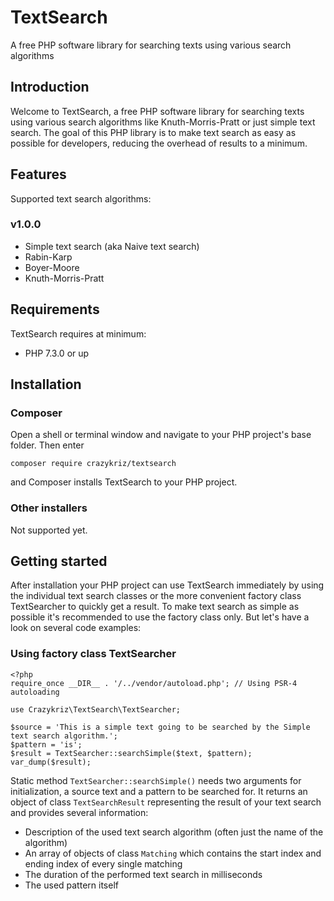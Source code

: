 # TextSearch
A free PHP software library for searching texts using various search algorithms

## Introduction
Welcome to TextSearch, a free PHP software library for searching texts using various search algorithms like Knuth-Morris-Pratt or just simple text search. The goal of this PHP library is to make text search as easy as possible for developers, reducing the overhead of results to a minimum.

## Features
Supported text search algorithms:

### v1.0.0

- Simple text search (aka Naive text search)
- Rabin-Karp
- Boyer-Moore
- Knuth-Morris-Pratt

## Requirements
TextSearch requires at minimum:

- PHP 7.3.0 or up

## Installation

### Composer
Open a shell or terminal window and navigate to your PHP project's base folder. Then enter 

`composer require crazykriz/textsearch`

and Composer installs TextSearch to your PHP project.

### Other installers
Not supported yet.

## Getting started
After installation your PHP project can use TextSearch immediately by using the individual text search classes or the more convenient factory class TextSearcher to quickly get a result. To make text search as simple as possible it's recommended to use the factory class only. But let's have a look on several code examples:

### Using factory class TextSearcher

    <?php
    require_once __DIR__ . '/../vendor/autoload.php'; // Using PSR-4 autoloading
    
    use Crazykriz\TextSearch\TextSearcher;
    
    $source = 'This is a simple text going to be searched by the Simple text search algorithm.';
    $pattern = 'is';
    $result = TextSearcher::searchSimple($text, $pattern);
    var_dump($result);

Static method `TextSearcher::searchSimple()` needs two arguments for initialization, a source text and a pattern to be searched for. It returns an object of class `TextSearchResult` representing the result of your text search and provides several information:

- Description of the used text search algorithm (often just the name of the algorithm)
- An array of objects of class `Matching` which contains the start index and ending index of every single matching
- The duration of the performed text search in milliseconds
- The used pattern itself
